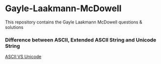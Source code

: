 # Gayle-Laakmann-McDowell
This repository contains the Gayle Laakmann McDowell questions &amp; solutions

### Difference between ASCII, Extended ASCII String and Unicode String
[ASCII VS Unicode](https://stackoverflow.com/questions/19212306/whats-the-difference-between-ascii-and-unicode)